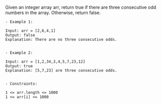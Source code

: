 Given an integer array arr, return true if there are three consecutive odd numbers in the array. Otherwise, return false.

    - Example 1:

    Input: arr = [2,6,4,1]
    Output: false
    Explanation: There are no three consecutive odds.


    - Example 2:

    Input: arr = [1,2,34,3,4,5,7,23,12]
    Output: true
    Explanation: [5,7,23] are three consecutive odds.


    - Constraints:

    1 <= arr.length <= 1000
    1 <= arr[i] <= 1000
